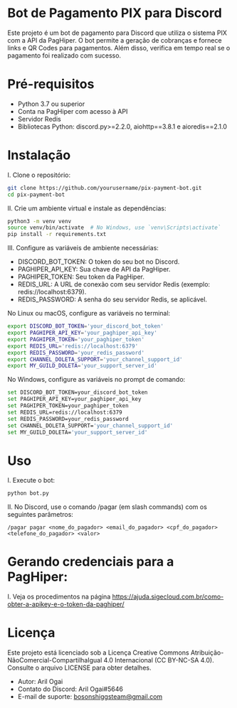 # Bot de Pagamento PIX para Discord

Este projeto é um bot de pagamento para Discord que utiliza o sistema PIX com a API da PagHiper. O bot permite a geração de cobranças e fornece links e QR Codes para pagamentos. Além disso, verifica em tempo real se o pagamento foi realizado com sucesso.

# Pré-requisitos
- Python 3.7 ou superior
- Conta na PagHiper com acesso à API
- Servidor Redis
- Bibliotecas Python: discord.py>=2.2.0, aiohttp==3.8.1 e aioredis==2.1.0

# Instalação
I. Clone o repositório:
```bash
git clone https://github.com/yourusername/pix-payment-bot.git
cd pix-payment-bot
```

II. Crie um ambiente virtual e instale as dependências:
```bash
python3 -m venv venv
source venv/bin/activate  # No Windows, use `venv\Scripts\activate`
pip install -r requirements.txt
```

III. Configure as variáveis de ambiente necessárias:
- DISCORD_BOT_TOKEN: O token do seu bot no Discord.
- PAGHIPER_API_KEY: Sua chave de API da PagHiper.
- PAGHIPER_TOKEN: Seu token da PagHiper.
- REDIS_URL: A URL de conexão com seu servidor Redis (exemplo: redis://localhost:6379).
- REDIS_PASSWORD: A senha do seu servidor Redis, se aplicável.

No Linux ou macOS, configure as variáveis no terminal:
```bash
export DISCORD_BOT_TOKEN='your_discord_bot_token'
export PAGHIPER_API_KEY='your_paghiper_api_key'
export PAGHIPER_TOKEN='your_paghiper_token'
export REDIS_URL='redis://localhost:6379'
export REDIS_PASSWORD='your_redis_password'
export CHANNEL_DOLETA_SUPPORT='your_channel_support_id'
export MY_GUILD_DOLETA='your_support_server_id'
```

No Windows, configure as variáveis no prompt de comando:
```bash
set DISCORD_BOT_TOKEN=your_discord_bot_token
set PAGHIPER_API_KEY=your_paghiper_api_key
set PAGHIPER_TOKEN=your_paghiper_token
set REDIS_URL=redis://localhost:6379
set REDIS_PASSWORD=your_redis_password
set CHANNEL_DOLETA_SUPPORT='your_channel_support_id'
set MY_GUILD_DOLETA='your_support_server_id'
```

# Uso

I. Execute o bot:
```bash
python bot.py
```

II. No Discord, use o comando /pagar (em slash commands) com os seguintes parâmetros:
```
/pagar pagar <nome_do_pagador> <email_do_pagador> <cpf_do_pagador> <telefone_do_pagador> <valor>
```

# Gerando credenciais para a PagHiper:

I. Veja os procedimentos na página https://ajuda.sigecloud.com.br/como-obter-a-apikey-e-o-token-da-paghiper/

# Licença

Este projeto está licenciado sob a Licença Creative Commons Atribuição-NãoComercial-CompartilhaIgual 4.0 Internacional (CC BY-NC-SA 4.0). Consulte o arquivo LICENSE para obter detalhes.

- Autor: Aril Ogai
- Contato do Discord: Aril Ogai#5646
- E-mail de suporte: bosonshiggsteam@gmail.com


